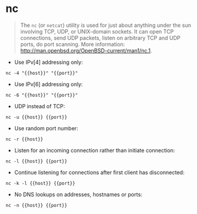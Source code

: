 # nc

> The `nc` (or `netcat`) utility is used for just about anything under the sun involving TCP, UDP, or UNIX-domain sockets. It can open TCP connections, send UDP packets, listen on arbitrary TCP and UDP ports, do port scanning.
> More information: <http://man.openbsd.org/OpenBSD-current/man1/nc.1>.


- Use IPv[4] addressing only:

`nc -4 "{{host}}" "{{port}}"`

- Use IPv[6] addressing only:

`nc -6 "{{host}}" "{{port}}"`

- UDP instead of TCP:

`nc -u {{host}} {{port}}`

- Use random port number:

`nc -r {{host}}`

- Listen for an incoming connection rather than initiate connection:

`nc -l {{host}} {{port}}`

- Continue listening for connections after first client has disconnected:

`nc -k -l {{host}} {{port}}`

- No DNS lookups on addresses, hostnames or ports:

`nc -n {{host}} {{port}}`
